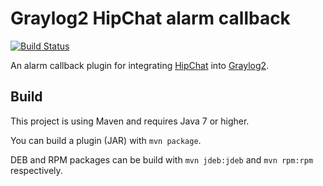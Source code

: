 # Graylog2 HipChat alarm callback
[![Build Status](https://travis-ci.org/Graylog2/graylog2-alarmcallback-hipchat.svg)](https://travis-ci.org/Graylog2/graylog2-alarmcallback-hipchat)

An alarm callback plugin for integrating [HipChat](https://hipchat.com/) into [Graylog2](http://www.graylog2.org/).

## Build

This project is using Maven and requires Java 7 or higher.

You can build a plugin (JAR) with `mvn package`. 

DEB and RPM packages can be build with `mvn jdeb:jdeb` and `mvn rpm:rpm` respectively.
